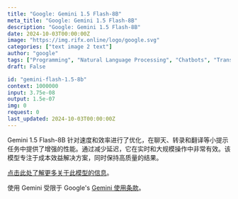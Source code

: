 ```yaml
---
title: "Google: Gemini 1.5 Flash-8B"
meta_title: "Google: Gemini 1.5 Flash-8B"
description: "Google: Gemini 1.5 Flash-8B"
date: 2024-10-03T00:00:00Z
image: "https://img.rifx.online/logo/google.svg"
categories: ["text image 2 text"]
author: "google"
tags: ["Programming", "Natural Language Processing", "Chatbots", "Translation", "Technology/Web"]
draft: False

id: "gemini-flash-1.5-8b"
context: 1000000
input: 3.75e-08
output: 1.5e-07
img: 0
request: 0
last_updated: 2024-10-03T00:00:00Z
---
```


Gemini 1.5 Flash-8B 针对速度和效率进行了优化，在聊天、转录和翻译等小提示任务中提供了增强的性能。通过减少延迟，它在实时和大规模操作中非常有效。该模型专注于成本效益解决方案，同时保持高质量的结果。

[点击此处了解更多关于此模型的信息](https://developers.googleblog.com/en/gemini-15-flash-8b-is-now-generally-available-for-use/)。

使用 Gemini 受限于 Google's [Gemini 使用条款](https://ai.google.dev/terms)。

